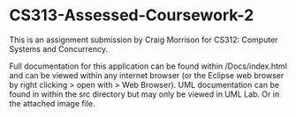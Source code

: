 CS313-Assessed-Coursework-2
===========================

This is an assignment submission by Craig Morrison for CS312: Computer Systems and Concurrency.

Full documentation for this application can be found within /Docs/index.html and can be viewed within
 any internet browser (or the Eclipse web browser by right clicking > open with > Web Browser). UML 
 documentation can be found in within the src directory but may only be viewed in UML Lab.
 Or in the attached image file.
